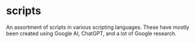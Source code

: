 # scripts
An assortment of scripts in various scripting languages. These have mostly been created using Google AI, ChatGPT, and a lot of Google research.
